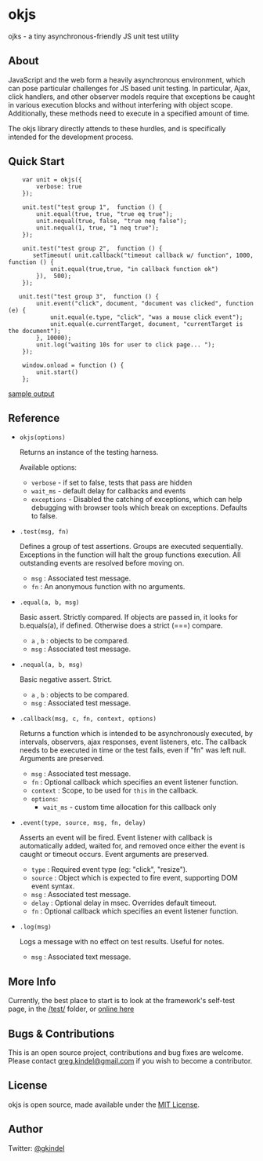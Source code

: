 okjs
=============
 ojks - a tiny asynchronous-friendly JS unit test utility

About
-------------
JavaScript and the web form a heavily asynchronous environment, which can pose particular challenges for JS based unit
testing.  In particular, Ajax, click handlers, and other observer models require that exceptions be caught in various
execution blocks and without interfering with object scope.  Additionally, these methods need to execute in a specified
amount of time.

The okjs library directly attends to these hurdles, and is specifically intended for the development process.


Quick Start
-------------

        var unit = okjs({
            verbose: true
        });

        unit.test("test group 1",  function () {
            unit.equal(true, true, "true eq true");
            unit.nequal(true, false, "true neq false");
            unit.nequal(1, true, "1 neq true");
        });

        unit.test("test group 2",  function () {
           setTimeout( unit.callback("timeout callback w/ function", 1000, function () {
                unit.equal(true,true, "in callback function ok")
            }),  500);
        });

       unit.test("test group 3",  function () {
            unit.event("click", document, "document was clicked", function (e) {
                unit.equal(e.type, "click", "was a mouse click event");
                unit.equal(e.currentTarget, document, "currentTarget is the document");
            }, 10000);
            unit.log("waiting 10s for user to click page... ");
        });

        window.onload = function () {
            unit.start()
        };


[sample output](http://gkindel.com/okjs/test/quickstart.html)

Reference
-------------
* `okjs(options)`

    Returns an instance of the testing harness.

    Available options:
    * `verbose` - if set to false, tests that pass are hidden
    * `wait_ms` - default delay for callbacks and events
    * `exceptions` - Disabled the catching of exceptions, which can help debugging with browser tools which
        break on exceptions. Defaults to false.

* `.test(msg, fn)`

    Defines a group of test assertions. Groups are executed sequentially. Exceptions in the function will
    halt the group functions execution.  All outstanding events are resolved before moving on.

    * `msg` : Associated test message.
    * `fn` : An anonymous function with no arguments.

* `.equal(a, b, msg)`

    Basic assert.  Strictly compared.  If objects are passed in, it looks for b.equals(a),
    if defined. Otherwise does a strict (===) compare.

    * `a` , `b` : objects to be compared.
    * `msg` : Associated test message.


* `.nequal(a, b, msg)`

    Basic negative assert. Strict.

    * `a` , `b` : objects to be compared.
    * `msg` : Associated test message.

* `.callback(msg, c, fn, context, options)`

    Returns a function which is intended to be asynchronously executed, by intervals, observers,
    ajax responses, event listeners, etc. The callback needs to be executed in time or the
    test fails, even if "fn" was left null. Arguments are preserved.

    * `msg` : Associated test message.
    * `fn` : Optional callback which specifies an event listener function.
    * `context` : Scope, to be used for `this` in the callback.
    * `options`:
        * `wait_ms` - custom time allocation for this callback only

* `.event(type, source, msg, fn, delay)`

    Asserts an event will be fired. Event listener with callback is automatically added, waited
     for, and removed once either the event is caught or timeout occurs.  Event arguments are preserved.

    * `type` : Required event type (eg: "click", "resize").
    * `source` : Object which is expected to fire event, supporting DOM event syntax.
    * `msg` : Associated test message.
    * `delay` : Optional delay in msec. Overrides default timeout.
    * `fn` : Optional callback which specifies an event listener function.

* `.log(msg)`

    Logs a message with no effect on test results. Useful for notes.

    * `msg` : Associated text message.

More Info
-------------

Currently, the best place to start is to look at the framework's self-test page, in the [/test/](test/) folder,
 or [online here](http://gkindel.com/okjs/test/test.html)


Bugs & Contributions
-------------

This is an open source project, contributions and bug fixes are welcome.  Please contact greg.kindel@gmail.com if you
wish to become a contributor.


License
-------------
okjs is open source, made available under the [MIT License](http://www.opensource.org/licenses/mit-license.php).


Author
-------------
Twitter: [@gkindel](http://twitter.com/#!/gkindel)
